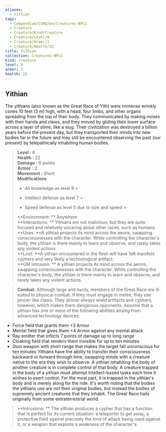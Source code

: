 ```yaml
---
aliases:
  - Yithian
tags:
  - Compendium/CSRD/en/Creatures-NPCs
  - Creature
  - Creature/Kind/Creature
  - Creature/Level/6
  - Creature/Armor/2
  - Creature/Health/22
title: Yithian
collection: Creatures-NPCs
kind: Creature
level: 6
armor: 2
health: 22
---
```

## Yithian  
The yithians (also known as the Great Race of Yith) were immense wrinkly cones 10 feet (3 m) high, with a head, four limbs, and other organs spreading from the top of their body. They communicated by making noises with their hands and claws, and they moved by gliding their lower surface across a layer of slime, like a slug. Their civilization was destroyed a billion years before the present day, but they transported their minds into new bodies far in the future and may still be encountered observing the past (our present) by telepathically inhabiting human bodies.  

  
> **Level :** 6  
> **Health :** 22  
> **Damage :** 6 points  
> **Armor :** 2  
> **Movement :** Short  
> **Modifications**  
>- All knowledge as level 8 >
>  
>- Intellect defense as level 7 >
>  
>- Speed defense as level 5 due to size and speed >
>  
> **Environment: ** Anywhere  
> **Interactions: ** Yithians are not malicious, but they are quite focused and relatively uncaring about other races, such as humans.  
> **Uses: **A yithian projects its mind across the aeons, swapping consciousnesses with the character. While controlling the character's body, the yithian is there mainly to learn and observe, and rarely takes any violent actions.  
> **Loot: **A yithian encountered in the flesh will have 1d6 manifest cyphers and very likely a technological artifact.  
> **GM Intrusion: ** A yithian projects its mind across the aeons, swapping consciousnesses with the character. While controlling the character's body, the yithian is there mainly to learn and observe, and rarely takes any violent actions.  

> **Combat:** 
> Although large and hardy, members of the Great Race are ill-suited to physical combat. If they must engage in melee, they use pincer-like claws. They almost always wield artifacts and cyphers, however, which makes them dangerous opponents. Assume that a yithian has one or more of the following abilities arising from advanced technology devices:
 * Force field that grants them +3 Armor
* Mental field that gives them +4 Armor against any mental attack
* Ray emitter that inflicts 7 points of damage up to long range
* Cloaking field that renders them invisible for up to ten minutes
* Stun weapon with short range that makes the target fall unconscious for ten minutes
Yithians have the ability to transfer their consciousness backward or forward through time, swapping minds with a creature native to the era they wish to observe. A yithian inhabiting the body of another creature is in complete control of that body. A creature trapped in the body of a yithian must attempt Intellect-based tasks each time it wishes to exert control. For the most part, it is trapped in the yithian's body and is merely along for the ride.
It's worth noting that the bodies the yithians use are not their original bodies, but instead the bodies of supremely ancient creatures that they inhabit. The Great Race hails originally from some extraterrestrial world.  
  

> **Intrusions: ** 
> The yithian produces a cypher that has a function that is perfect for its current situation: a teleporter to get away, a protective field against precisely the kind of attack being used against it, or a weapon that exploits a weakness of the character's.  
